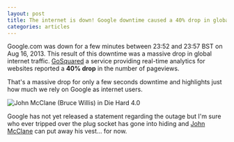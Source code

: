 ```yaml
---
layout: post
title: The internet is down! Google downtime caused a 40% drop in global traffic
categories: articles
---
```

Google.com was down for a few minutes between 23:52 and 23:57 BST on Aug 16, 2013. This result of this downtime was a massive drop in global internet traffic. [GoSquared](https://www.gosquared.com/r/ODU5MTM4) a service providing real-time analytics for websites reported a __40% drop__ in the number of pageviews.

That's a massive drop for only a few seconds downtime and highlights just how much we rely on Google as internet users.

<div class="img-centered"><img src="/media/articles/the-internet-is-down-google-downtime/live-free-or-die-hard_s.jpg" alt="John McClane (Bruce Willis) in Die Hard 4.0"></div>

Google has not yet released a statement regarding the outage but I'm sure who ever tripped over the plug socket has gone into hiding and [John McClane](http://www.imdb.com/title/tt0337978/) can put away his vest… for now.
